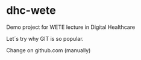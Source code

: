 # dhc-wete

Demo project for WETE lecture in Digital Healthcare

Let´s try why GIT is so popular.

Change on github.com (manually)
